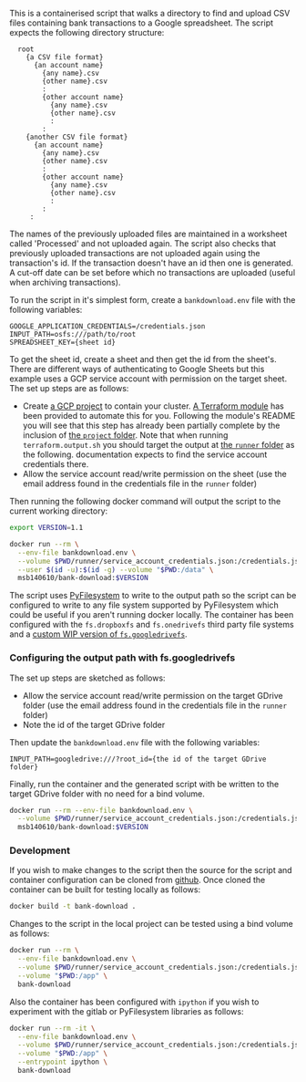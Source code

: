 
This is a containerised script that walks a directory to find and upload CSV files containing bank
transactions to a Google spreadsheet. The script expects the following directory structure:
```
  root
    {a CSV file format}
      {an account name}
        {any name}.csv
        {other name}.csv
        :
        {other account name}
          {any name}.csv
          {other name}.csv
          :
        :
    {another CSV file format}
      {an account name}
        {any name}.csv
        {other name}.csv
        :
        {other account name}
          {any name}.csv
          {other name}.csv
          :
        :
     :
```
The names of the previously uploaded files are maintained in a worksheet called 'Processed' and
not uploaded again. The script also checks that previously uploaded transactions are not
uploaded again using the transaction's id. If the transaction doesn't have an id then one is
generated. A cut-off date can be set before which no transactions are uploaded (useful when
archiving transactions).

To run the script in it's simplest form, create a `bankdownload.env` file with the following
variables:

```
GOOGLE_APPLICATION_CREDENTIALS=/credentials.json
INPUT_PATH=osfs:///path/to/root
SPREADSHEET_KEY={sheet id}
```

To get the sheet id, create a sheet and then get the id from the sheet's. There are different ways
of authenticating to Google Sheets but this example uses a GCP service account with permission on the
target sheet. The set up steps are as follows:

 - Create [a GCP project](https://cloud.google.com/storage/docs/projects) to contain your cluster.
   [A Terraform module](https://github.com/msb/tf-gcp-project) has been provided to automate this 
   for you. Following the module's README you will see that this step has already been partially
   complete by the inclusion of 
   [the `project` folder](https://github.com/msb/bank-download/tree/master/project).
   Note that when running `terraform.output.sh` you should target the output at 
   [the `runner` folder](https://github.com/msb/bank-download/tree/master/runner) as the following.
   documentation expects to find the service account credentials there.
 - Allow the service account read/write permission on the sheet 
   (use the email address found in the credentials file in the `runner` folder)

Then running the following docker command will output the script to the current working directory:

```bash
export VERSION=1.1

docker run --rm \
  --env-file bankdownload.env \
  --volume $PWD/runner/service_account_credentials.json:/credentials.json \
  --user $(id -u):$(id -g) --volume "$PWD:/data" \
  msb140610/bank-download:$VERSION
```

The script uses [PyFilesystem](https://github.com/pyfilesystem/pyfilesystem2) to write to the
output path so the script can be configured to write to any file system supported by PyFilesystem
which could be useful if you aren't running docker locally. The container has been configured with
the `fs.dropboxfs` and  `fs.onedrivefs` third party file systems and a 
[custom WIP version of `fs.googledrivefs`](https://github.com/msb/fs.googledrivefs/tree/service-account-support).

### Configuring the output path with fs.googledrivefs

The set up steps are sketched as follows:

 - Allow the service account read/write permission on the target GDrive folder
   (use the email address found in the credentials file in the `runner` folder)
 - Note the id of the target GDrive folder 

Then update the `bankdownload.env` file with the following variables:

```
INPUT_PATH=googledrive:///?root_id={the id of the target GDrive folder}
```

Finally, run the container and the generated script with be written to the target GDrive folder
with no need for a bind volume.

```bash
docker run --rm --env-file bankdownload.env \
  --volume $PWD/runner/service_account_credentials.json:/credentials.json \
  msb140610/bank-download:$VERSION
```

### Development

If you wish to make changes to the script then the source for the script and container
configuration can be cloned from [github](https://github.com/msb/bank-download). Once cloned the
container can be built for testing locally as follows:

```bash
docker build -t bank-download .
```

Changes to the script in the local project can be tested using a bind volume as follows:

```bash
docker run --rm \
  --env-file bankdownload.env \
  --volume $PWD/runner/service_account_credentials.json:/credentials.json \
  --volume "$PWD:/app" \
  bank-download
```

Also the container has been configured with `ipython` if you wish to experiment with the gitlab
or PyFilesystem libraries as follows:

```bash
docker run --rm -it \
  --env-file bankdownload.env \
  --volume $PWD/runner/service_account_credentials.json:/credentials.json \
  --volume "$PWD:/app" \
  --entrypoint ipython \
  bank-download
```
